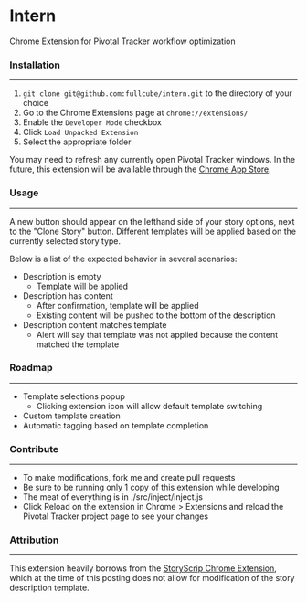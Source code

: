 # Intern
Chrome Extension for Pivotal Tracker workflow optimization

### Installation
-----

1. `git clone git@github.com:fullcube/intern.git` to the directory of your choice
1. Go to the Chrome Extensions page at `chrome://extensions/`
1. Enable the `Developer Mode` checkbox
1. Click `Load Unpacked Extension`
1. Select the appropriate folder

You may need to refresh any currently open Pivotal Tracker windows. In the future, this extension will be available through the [Chrome App Store](https://chrome.google.com/webstore/category/extensions).

### Usage
-----

A new button should appear on the lefthand side of your story options, next to the "Clone Story" button. Different templates will be applied based on the currently selected story type.

Below is a list of the expected behavior in several scenarios:
- Description is empty
  - Template will be applied
- Description has content
  - After confirmation, template will be applied
  - Existing content will be pushed to the bottom of the description
- Description content matches template
  - Alert will say that template was not applied because the content matched the template

### Roadmap
-----

- Template selections popup
  - Clicking extension icon will allow default template switching
- Custom template creation
- Automatic tagging based on template completion

### Contribute
-----

- To make modifications, fork me and create pull requests
- Be sure to be running only 1 copy of this extension while developing
- The meat of everything is in ./src/inject/inject.js
- Click Reload on the extension in Chrome > Extensions and reload the Pivotal Tracker project page to see your changes

### Attribution
-----

This extension heavily borrows from the [StoryScrip Chrome Extension](https://chrome.google.com/webstore/detail/storyscrip/hbkfmblkcllhmmambkpoieimkmjamhdg?hl=en), which at the time of this posting does not allow for modification of the story description template.

